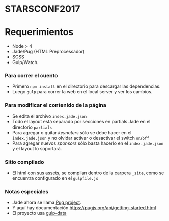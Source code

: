 # STARSCONF2017

# Requerimientos
  - Node > 4
  - Jade/Pug (HTML Preprocessador)
  - SCSS
  - Gulp/Watch.

### Para correr el cuento
- Primero `npm install` en el directorio para descargar las dependencias.
- Luego `gulp` para correr la web en el local server y ver los cambios.

### Para modificar el contenido de la página
 - Se edita el archivo `index.jade.json`
 - Todo el layout está separado por secciones en partials Jade en el directorio `partials`
 - Para agregar o quitar *keynoters* sólo se debe hacer en el `index.jade.json` y no olvidar activar o desactivar el switch `on`/`off`
 - Para agregar nuevos *sponsors* sólo basta hacerlo en el `index.jade.json` y el layout lo soportará.

### Sitio compilado
 - El html con sus assets, se compilan dentro de la carpera `_site`, como se encuentra configurado en el `gulpfile.js`

### Notas especiales
- Jade ahora se llama [Pug project](https://github.com/azemoh/gulp-pug-sass-seed/).
- Y aquí hay documentación https://pugjs.org/api/getting-started.html
- El proyecto usa [gulp-data](https://github.com/colynb/gulp-data)




